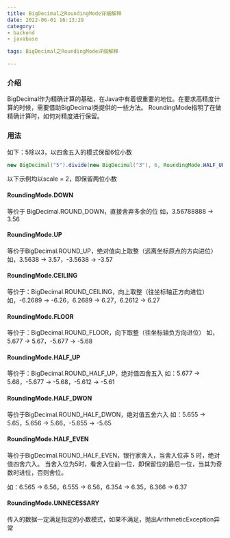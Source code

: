 ```yaml
---
title: BigDecimal之RoundingMode详细解释
date: 2022-06-01 16:13:29
category:
- backend
- javabase

tags: BigDecimal之RoundingMode详细解释

---
```


### 介绍
<p>BigDecimal作为精确计算的基础，在Java中有着很重要的地位。在要求高精度计算的时候，需要借助BigDecimal类提供的一些方法。
RoundingMode指明了在做精确计算时，如何对精度进行保留。
</p>

### 用法

如下：5除以3，以四舍五入的模式保留6位小数
```java
new BigDecimal("5").divide(new BigDecimal("3"), 6, RoundingMode.HALF_UP);
```

以下示例均以scale = 2，即保留两位小数

#### RoundingMode.DOWN
等价于 BigDecimal.ROUND_DOWN，直接舍弃多余的位
如，3.56788888 -> 3.56

#### RoundingMode.UP
等价于BigDecimal.ROUND_UP，绝对值向上取整（远离坐标原点的方向进位）
如，3.5638 -> 3.57，-3.5638 -> -3.57

#### RoundingMode.CEILING
等价于：BigDecimal.ROUND_CEILING，向上取整（往坐标轴正方向进位）
如，-6.2689 -> -6.26，6.2689 -> 6.27，6.2612 -> 6.27

#### RoundingMode.FLOOR
等价于：BigDecimal.ROUND_FLOOR，向下取整（往坐标轴负方向进位）
如，5.677 -> 5.67，-5.677 -> -5.68

#### RoundingMode.HALF_UP
等价于：BigDecimal.ROUND_HALF_UP，绝对值四舍五入
如：5.677 -> 5.68，-5.677 -> -5.68，-5.612 -> -5.61

#### RoundingMode.HALF_DWON
等价于BigDecimal.ROUND_HALF_DWON，绝对值五舍六入
如：5.655 -> 5.65，5.656 -> 5.66，-5.655 -> -5.65

#### RoundingMode.HALF_EVEN
<p>等价于BigDecimal.ROUND_HALF_EVEN，银行家舍入，当舍入位非 5 时，绝对值四舍六入。
当舍入位为5时，看舍入位前一位，即保留位的最后一位，当其为奇数时进位，否则舍位。</p>

如：6.565 -> 6.56，6.555 -> 6.56，6.354 -> 6.35，6.366 -> 6.37

#### RoundingMode.UNNECESSARY
传入的数据一定满足指定的小数模式，如果不满足，抛出ArithmeticException异常
